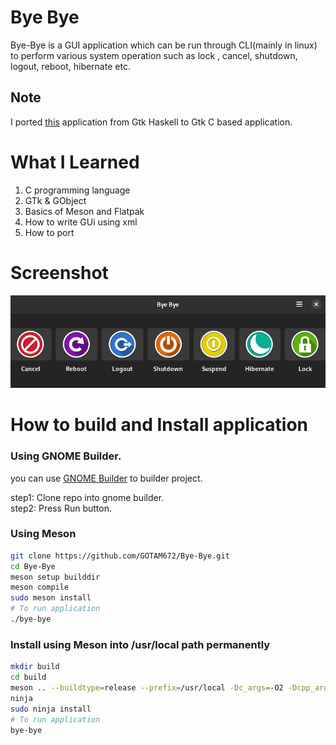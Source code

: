 # Bye Bye
Bye-Bye is a GUI application which can be run through CLI(mainly in linux) to perform various system operation such as lock , cancel, shutdown, logout, reboot, hibernate etc.

## Note
I ported [this](https://gitlab.com/dwt1/byebye) application from Gtk Haskell to Gtk C based application.


# What I Learned

1. C programming language
2. GTk & GObject
3. Basics of Meson and Flatpak
4. How to write GUi using xml
5. How to port

# Screenshot

![](./screenshot/App.png)

# How to build and Install application

### Using GNOME Builder.

 you can use [GNOME Builder](https://wiki.gnome.org/Apps/Builder) to builder project.
 
 step1: Clone repo into gnome builder.</br>
 step2: Press Run button.

### Using Meson

```bash
git clone https://github.com/GOTAM672/Bye-Bye.git
cd Bye-Bye
meson setup builddir
meson compile
sudo meson install
# To run application
./bye-bye
```

### Install using Meson into /usr/local path permanently

```bash
mkdir build
cd build
meson .. --buildtype=release --prefix=/usr/local -Dc_args=-O2 -Dcpp_args=-O2
ninja
sudo ninja install
# To run application 
bye-bye
```
